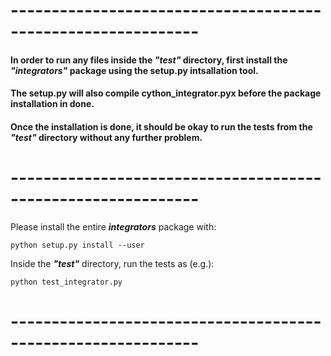 # -------------------------------------------------------------

#### In order to run any files inside the ___"test"___ directory, first install the ___"integrators"___ package using the setup.py intsallation tool. 
#### The setup.py will also compile cython_integrator.pyx before the package installation in done. 
#### Once the installation is done, it should be okay to run the tests from the ___"test"___ directory without any further problem.

# -------------------------------------------------------------


Please install the entire ___integrators___  package with:
	
	python setup.py install --user
	
Inside the ___"test"___ directory, run the tests as (e.g.):
	
	python test_integrator.py

# -------------------------------------------------------------
